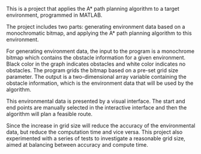 This is a project that applies the A* path planning algorithm to a target environment, programmed in MATLAB.

The project includes two parts: generating environment data based on a monochromatic bitmap, and applying the A* path planning algorithm to this environment.

For generating environment data, the input to the program is a monochrome bitmap which contains the obstacle information for a given environment. Black color in the graph indicates obstacles and white color indicates no obstacles. The program grids the bitmap based on a pre-set grid size parameter. The output is a two-dimensional array variable containing the obstacle information, which is the environment data that will be used by the algorithm.

This environmental data is presented by a visual interface. The start and end points are manually selected in the interactive interface and then the algorithm will plan a feasible route.

Since the increase in grid size will reduce the accuracy of the environmental data, but reduce the computation time and vice versa. This project also experimented with a series of tests to investigate a reasonable grid size, aimed at balancing between accuracy and compute time.
